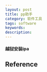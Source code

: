 ```yaml
---
layout: post
title: pp助手
category: 软件工具
tags: software
keywords: 
description: 
---
```


#### 越狱安装ipa

## Reference
